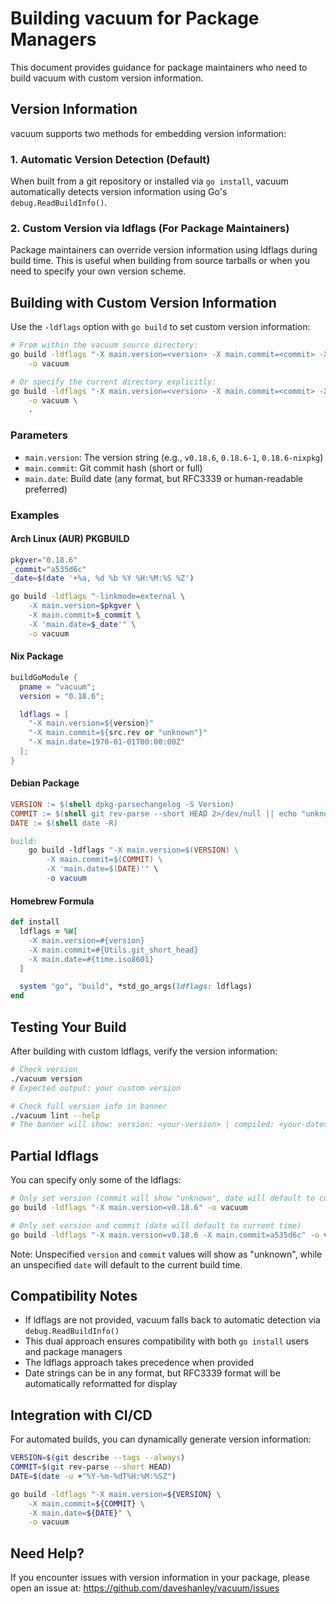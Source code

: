 # Building vacuum for Package Managers

This document provides guidance for package maintainers who need to build vacuum with custom version information.

## Version Information

vacuum supports two methods for embedding version information:

### 1. Automatic Version Detection (Default)
When built from a git repository or installed via `go install`, vacuum automatically detects version information using Go's `debug.ReadBuildInfo()`.

### 2. Custom Version via ldflags (For Package Maintainers)
Package maintainers can override version information using ldflags during build time. This is useful when building from source tarballs or when you need to specify your own version scheme.

## Building with Custom Version Information

Use the `-ldflags` option with `go build` to set custom version information:

```bash
# From within the vacuum source directory:
go build -ldflags "-X main.version=<version> -X main.commit=<commit> -X 'main.date=<date>'" \
    -o vacuum

# Or specify the current directory explicitly:
go build -ldflags "-X main.version=<version> -X main.commit=<commit> -X 'main.date=<date>'" \
    -o vacuum \
    .
```

### Parameters

- `main.version`: The version string (e.g., `v0.18.6`, `0.18.6-1`, `0.18.6-nixpkg`)
- `main.commit`: Git commit hash (short or full)
- `main.date`: Build date (any format, but RFC3339 or human-readable preferred)

### Examples

#### Arch Linux (AUR) PKGBUILD
```bash
pkgver="0.18.6"
_commit="a535d6c"
_date=$(date '+%a, %d %b %Y %H:%M:%S %Z')

go build -ldflags "-linkmode=external \
    -X main.version=$pkgver \
    -X main.commit=$_commit \
    -X 'main.date=$_date'" \
    -o vacuum
```

#### Nix Package
```nix
buildGoModule {
  pname = "vacuum";
  version = "0.18.6";

  ldflags = [
    "-X main.version=${version}"
    "-X main.commit=${src.rev or "unknown"}"
    "-X main.date=1970-01-01T00:00:00Z"
  ];
}
```

#### Debian Package
```makefile
VERSION := $(shell dpkg-parsechangelog -S Version)
COMMIT := $(shell git rev-parse --short HEAD 2>/dev/null || echo "unknown")
DATE := $(shell date -R)

build:
	go build -ldflags "-X main.version=$(VERSION) \
		-X main.commit=$(COMMIT) \
		-X 'main.date=$(DATE)'" \
		-o vacuum
```

#### Homebrew Formula
```ruby
def install
  ldflags = %W[
    -X main.version=#{version}
    -X main.commit=#{Utils.git_short_head}
    -X main.date=#{time.iso8601}
  ]

  system "go", "build", *std_go_args(ldflags: ldflags)
end
```

## Testing Your Build

After building with custom ldflags, verify the version information:

```bash
# Check version
./vacuum version
# Expected output: your custom version

# Check full version info in banner
./vacuum lint --help
# The banner will show: version: <your-version> | compiled: <your-date>
```

## Partial ldflags

You can specify only some of the ldflags:

```bash
# Only set version (commit will show "unknown", date will default to current time)
go build -ldflags "-X main.version=v0.18.6" -o vacuum

# Only set version and commit (date will default to current time)
go build -ldflags "-X main.version=v0.18.6 -X main.commit=a535d6c" -o vacuum
```

Note: Unspecified `version` and `commit` values will show as "unknown", while an unspecified `date` will default to the current build time.

## Compatibility Notes

- If ldflags are not provided, vacuum falls back to automatic detection via `debug.ReadBuildInfo()`
- This dual approach ensures compatibility with both `go install` users and package managers
- The ldflags approach takes precedence when provided
- Date strings can be in any format, but RFC3339 format will be automatically reformatted for display

## Integration with CI/CD

For automated builds, you can dynamically generate version information:

```bash
VERSION=$(git describe --tags --always)
COMMIT=$(git rev-parse --short HEAD)
DATE=$(date -u +"%Y-%m-%dT%H:%M:%SZ")

go build -ldflags "-X main.version=${VERSION} \
    -X main.commit=${COMMIT} \
    -X main.date=${DATE}" \
    -o vacuum
```

## Need Help?

If you encounter issues with version information in your package, please open an issue at:
https://github.com/daveshanley/vacuum/issues